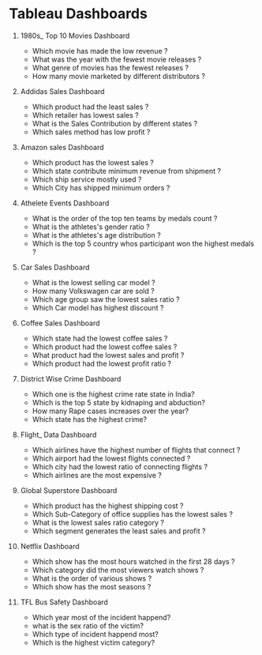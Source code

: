 # Tableau Dashboards
1. 1980s_ Top 10 Movies Dashboard
   * Which movie has made the low revenue ?
   * What was the year with the fewest movie releases ?
   * What genre of movies has the fewest releases ?
   * How many movie marketed by different distributors ?
    
2. Addidas Sales Dashboard
   * Which product had the least sales ?
   * Which retailer has lowest sales ?
   * What is the Sales Contribution by different states ?
   * Which sales method has low profit ?
     
3. Amazon sales Dashboard
   * Which product has the lowest sales ?
   * Which state contribute minimum revenue from shipment ?
   * Which ship service mostly used ?
   * Which City has shipped minimum orders ?
     
4. Athelete Events Dashboard
   * What is  the order of the top ten teams by medals count ?
   * What is the athletes's gender ratio ?
   * What is the athletes's age distribution ?
   * Which is the top 5 country whos participant won the highest medals ?
  
5. Car Sales Dashboard
   * What is the lowest selling car model ?
   * How many Volkswagen car are sold ?
   * Which age group saw the lowest sales ratio ?
   * Which Car model has highest discount ?
     
6. Coffee Sales Dashboard
   * Which state had the lowest coffee sales ?
   * Which product had the lowest coffee sales ?
   * What product had the lowest sales and profit ?
   * Which product had the lowest profit ratio ?
     
7. District Wise Crime Dashboard
   * Which one is the highest crime rate state in India?
   * Which is the top 5 state by kidnaping and abduction?
   * How many Rape cases increases over the year?
   * Which state has the highest crime?
     
8. Flight_ Data Dashboard
   * Which airlines have the highest number of flights that connect ?
   * Which airport had the lowest  flights connected ?
   * Which city had the lowest ratio of connecting flights ?
   * Which airlines are the most expensive ?
     
9. Global Superstore Dashboard
    * Which product has the highest shipping cost ?
    * Which Sub-Category  of office supplies has the lowest sales ?
    * What is the lowest sales ratio category ?
    * Which segment generates the least sales and profit ?
      
10. Netflix Dashboard
    * Which show has the most hours watched in the first 28 days ?
    * Which category did the most viewers watch shows ?
    * What is the order of various shows ?
    * Which show has the most seasons ?
      
11. TFL Bus Safety Dashboard
    * Which year most of the incident happend?
    * what is the sex ratio of the victim?
    * Which type of incident happend most?
    * Which is the highest victim category?
